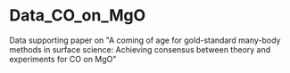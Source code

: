 # Data_CO_on_MgO
Data supporting paper on "A coming of age for gold-standard many-body methods in surface science: Achieving consensus between theory and experiments for CO on MgO"
